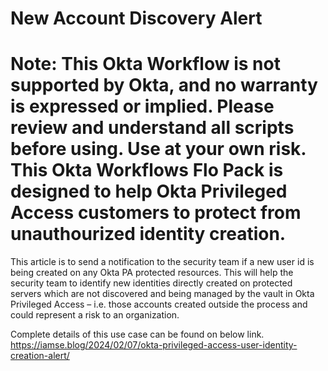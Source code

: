 New Account Discovery Alert
============================

Note: This Okta Workflow is not supported by Okta, and no warranty is expressed or implied. Please review and understand all scripts before using. Use at your own risk.
This Okta Workflows Flo Pack is designed to help Okta Privileged Access customers to protect from unauthourized identity creation.
============================

This article is to send a notification to the security team if a new user id is being created on any Okta PA protected resources. This will help the security team to identify new identities directly created on protected servers which are not discovered and being managed by the vault in Okta Privileged Access – i.e. those accounts created outside the process and could represent a risk to an organization.

Complete details of this use case can be found on below link.
https://iamse.blog/2024/02/07/okta-privileged-access-user-identity-creation-alert/

